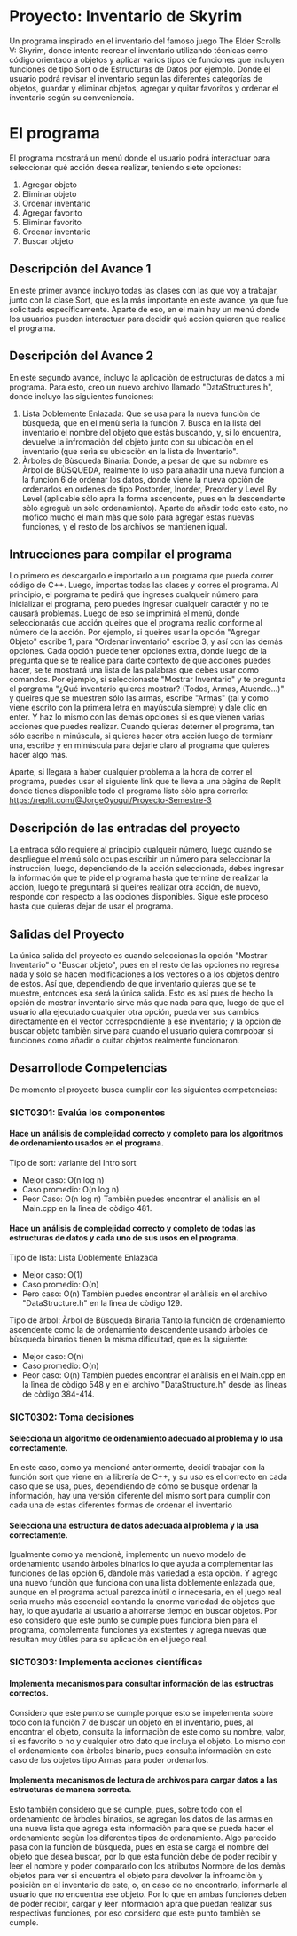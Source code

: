 # Proyecto: Inventario de Skyrim
Un programa inspirado en el inventario del famoso juego The Elder Scrolls V: Skyrim, donde intento recrear el inventario utilizando técnicas como código orientado a objetos y aplicar varios tipos de funciones que incluyen funciones de tipo Sort o de Estructuras de Datos por ejemplo. Donde el usuario podrá revisar el inventario según las diferentes categorías de objetos, guardar y eliminar objetos, agregar y quitar favoritos y ordenar el inventario según su conveniencia.

# El programa
El programa mostrará un menú donde el usuario podrá interactuar para seleccionar qué acción desea realizar, teniendo siete opciones:
1. Agregar objeto
2. Eliminar objeto
3. Ordenar inventario
4. Agregar favorito
5. Eliminar favorito
6. Ordenar inventario
7. Buscar objeto

## Descripción del Avance 1
En este primer avance incluyo todas las clases con las que voy a trabajar, junto con la clase Sort, que es la más importante en este avance, ya que fue solicitada específicamente. Aparte de eso, en el main hay un menú donde los usuarios pueden interactuar para decidir qué acción quieren que realice el programa.

## Descripción del Avance 2
En este segundo avance, incluyo la aplicaciòn de estructuras de datos a mi programa. Para esto, creo un nuevo archivo llamado "DataStructures.h", donde incluyo las siguientes funciones:
1. Lista Doblemente Enlazada: Que se usa para la nueva funciòn de bùsqueda, que en el menù serìa la funciòn 7. Busca en la lista del inventario el nombre del objeto que estàs buscando, y, si lo encuentra, devuelve la infromaciòn del objeto junto con su ubicaciòn en el inventario (que serìa su ubicaciòn en la lista de Inventario".
2. Àrboles de Bùsqueda Binaria: Donde, a pesar de que su nobmre es Àrbol de BÙSQUEDA, realmente lo uso para añadir una nueva funciòn a la funciòn 6 de ordenar los datos, donde viene la nueva opciòn de ordenarlos en ordenes de tipo Postorder, Inorder, Preorder y Level By Level (aplicable sòlo apra la forma ascendente, pues en la descendente sòlo agreguè un sòlo ordenamiento).
Aparte de añadir todo esto esto, no mofico mucho el main màs que sòlo para agregar estas nuevas funciones, y el resto de los archivos se mantienen igual.

## Intrucciones para compilar el programa
Lo primero es descargarlo e importarlo a un porgrama que pueda correr código de C++. Luego, importas todas las clases y corres el programa. Al principio, el porgrama te pedirá que ingreses cualqueir número para inicializar el programa, pero puedes ingresar cualqueir caractér y no te causará problemas. Luego de eso se imprimirá el menú, donde seleccionarás que acción queires que el programa realic conforme al número de la acción. Por ejemplo, si queires usar la opción "Agregar Objeto" escribe 1, para "Ordenar inventario" escribe 3, y así con las demás opciones. Cada opción puede tener opciones extra, donde luego de la pregunta que se te realice para darte contexto de que acciones puedes hacer, se te mostrará una lista de las palabras que debes usar como comandos. Por ejemplo, si seleccionaste "Mostrar Inventario" y te pregunta el porgrama "¿Qué inventario quieres mostrar? (Todos, Armas, Atuendo...)" y queires que se muestren sólo las armas, escribe "Armas" (tal y como viene escrito con la primera letra en mayúscula siempre) y dale clic en enter. Y haz lo mismo con las demás opciones si es que vienen varias acciones que puedes realizar. Cuando quieras deterner el programa, tan sólo escribe n minúscula, si quieres hacer otra acción luego de termianr una, escribe y en minúscula para dejarle claro al programa que quieres hacer algo más.

Aparte, si llegara a haber cualquier problema a la hora de correr el programa, puedes usar el siguiente link que te lleva a una pàgina de Replit donde tienes disponible todo el programa listo sòlo apra correrlo: https://replit.com/@JorgeOyoqui/Proyecto-Semestre-3

## Descripción de las entradas del proyecto
La entrada sólo requiere al principio cualqueir número, luego cuando se despliegue el menú sólo ocupas escribir un número para seleccionar la instrucción, luego, dependiendo de la acción seleccionada, debes ingresar la información que te pide el programa hasta que termine de realizar la acción, luego te preguntará si queires realizar otra acción, de nuevo, responde con respecto a las opciones disponibles. Sigue este proceso hasta que quieras dejar de usar el programa.

## Salidas del Proyecto
La única salida del proyecto es cuando seleccionas la opción "Mostrar Inventario" o "Buscar objeto", pues en el resto de las opciones no regresa nada y sólo se hacen modificaciones a los vectores o a los objetos dentro de estos. Así que, dependiendo de que inventario quieras que se te muestre, entonces esa será la única salida. Esto es así pues de hecho la opción de mostrar inventario sirve más que nada para que, luego de que el usuario alla ejecutado cualquier otra opción, pueda ver sus cambios directamente en el vector correspondiente a ese inventario; y la opciòn de buscar objeto tambièn sirve para cuando el usuario quiera comrpobar si funciones como añadir o quitar objetos realmente funcionaron.

## Desarrollode Competencias
De momento el proyecto busca cumplir con las siguientes competencias:
### SICT0301: Evalúa los componentes
#### Hace un análisis de complejidad correcto y completo para los algoritmos de ordenamiento usados en el programa.
  Tipo de sort: variante del Intro sort
  - Mejor caso: O(n log n)
  - Caso promedio: O(n log n)
  - Peor Caso: O(n log n)
  Tambièn puedes encontrar el anàlisis en el Main.cpp en la lìnea de còdigo 481.

#### Hace un análisis de complejidad correcto y completo de todas las estructuras de datos y cada uno de sus usos en el programa.
  Tipo de lista: Lista Doblemente Enlazada
  - Mejor caso: O(1)
  - Caso promedio: O(n)
  - Pero caso: O(n)
  Tambièn puedes encontrar el anàlisis en el archivo "DataStructure.h" en la lìnea de còdigo 129.
 
  Tipo de àrbol: Àrbol de Bùsqueda Binaria
  Tanto la funciòn de ordenamiento ascendente como la de ordenamiento descendente usando àrboles de bùsqueda binarios tienen la misma dificultad, que es la siguiente: 
  - Mejor caso: O(n)
  - Caso promedio: O(n)
  - Peor caso: O(n)
  Tambièn puedes encontrar el anàlisis en el Main.cpp en la lìnea de còdigo 548 y en el archivo "DataStructure.h" desde las lìneas de còdigo 384-414.

### SICT0302: Toma decisiones 
#### Selecciona un algoritmo de ordenamiento adecuado al problema y lo usa correctamente.
En este caso, como ya mencioné anteriormente, decidí trabajar con la función sort que viene en la librería <algorithm> de C++, y su uso es el correcto en cada caso que se usa, pues, dependiendo de cómo se busque ordenar la información, hay una versión diferente del mismo sort para cumplir con cada una de estas diferentes formas de ordenar el inventario
#### Selecciona una estructura de datos adecuada al problema y la usa correctamente.
Igualmente como ya mencionè, implemento un nuevo modelo de ordenamiento usando àrboles binarios lo que ayuda a complementar las funciones de las opciòn 6, dàndole màs variedad a esta opciòn.
Y agrego una nuevo funciòn que funciona con una lista doblemente enlazada que, aunque en el programa actual parezca inùtil o innecesaria, en el juego real serìa mucho màs escencial contando la enorme variedad de objetos que hay, lo que ayudarìa al usuario a ahorrarse tiempo en buscar objetos.
Por eso considero que este punto se cumple pues funciona bien para el programa, complementa funciones ya existentes y agrega nuevas que resultan muy ùtiles para su aplicaciòn en el juego real.

### SICT0303: Implementa acciones científicas
#### Implementa mecanismos para consultar información de las estructras correctos.
Considero que este punto se cumple porque esto se impelementa sobre todo con la funciòn 7 de buscar un objeto en el inventario, pues, al encontrar el objeto, consulta la informaciòn de este como su nombre, valor, si es favorito o no y cualquier otro dato que incluya el objeto. Lo mismo con el ordenamiento con àrboles binario, pues consulta informaciòn en este caso de los objetos tipo Armas para poder ordenarlos. 
#### Implementa mecanismos de lectura de archivos para cargar datos a las estructuras de manera correcta.
Esto tambièn considero que se cumple, pues, sobre todo con el ordenamiento de àrboles binarios, se agregan los datos de las armas en una nueva lista que agrega esta informaciòn para que se pueda hacer el ordenamiento segùn los diferentes tipos de ordenamiento.
Algo parecido pasa con la funciòn de bùsqueda, pues en esta se carga el nombre del objeto que desea buscar, por lo que esta funciòn debe de poder recibir y leer el nombre y poder compararlo con los atributos Normbre de los demàs objetos para ver si encuentra el objeto para devolver la infroamciòn y posiciòn en el inventario de este, o, en caso de no encontrarlo, informarle al usuario que no encuentra ese objeto.
Por lo que en ambas funciones deben de poder recibir, cargar y leer informaciòn apra que puedan realizar sus respectivas funciones, por eso considero que este punto tambièn se cumple.
